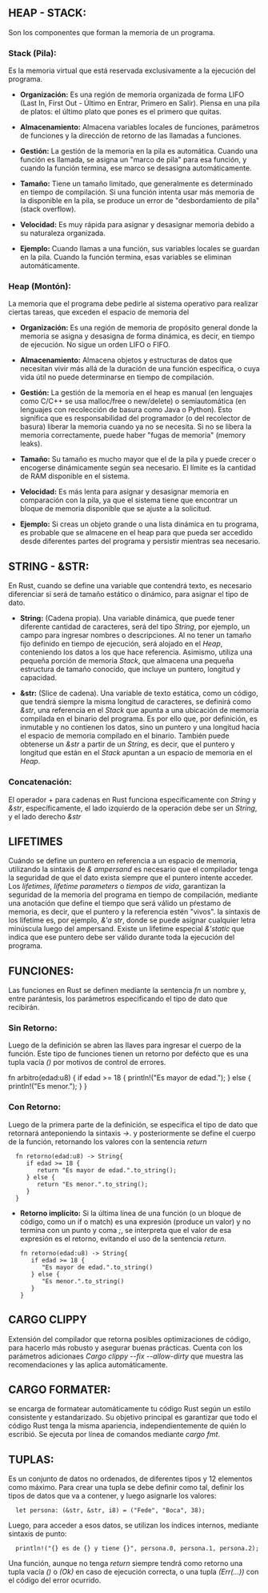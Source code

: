 ## HEAP - STACK:
Son los componentes que forman la memoria de un programa. 

### Stack (Pila): 
Es la memoria virtual que está reservada exclusivamente a la ejecución del programa.

* **Organización:** Es una región de memoria organizada de forma LIFO (Last In, First Out - Último en Entrar, Primero en Salir). Piensa en una pila de platos: el último plato que pones es el primero que quitas.

* **Almacenamiento:** Almacena variables locales de funciones, parámetros de funciones y la dirección de retorno de las llamadas a funciones.

* **Gestión:** La gestión de la memoria en la pila es automática. Cuando una función es llamada, se asigna un "marco de pila" para esa función, y cuando la función termina, ese marco se desasigna automáticamente.

* **Tamaño:** Tiene un tamaño limitado, que generalmente es determinado en tiempo de compilación. Si una función intenta usar más memoria de la disponible en la pila, se produce un error de "desbordamiento de pila" (stack overflow).

* **Velocidad:** Es muy rápida para asignar y desasignar memoria debido a su naturaleza organizada.

* **Ejemplo:** Cuando llamas a una función, sus variables locales se guardan en la pila. Cuando la función termina, esas variables se eliminan automáticamente.

### Heap (Montón): 
La memoria que el programa debe pedirle al sistema operativo para realizar ciertas tareas, que exceden el espacio de memoria del

* **Organización:** Es una región de memoria de propósito general donde la memoria se asigna y desasigna de forma dinámica, es decir, en tiempo de ejecución. No sigue un orden LIFO o FIFO.

* **Almacenamiento:** Almacena objetos y estructuras de datos que necesitan vivir más allá de la duración de una función específica, o cuya vida útil no puede determinarse en tiempo de compilación.

* **Gestión:** La gestión de la memoria en el heap es manual (en lenguajes como C/C++ se usa malloc/free o new/delete) o semiautomática (en lenguajes con recolección de basura como Java o Python). Esto significa que es responsabilidad del programador (o del recolector de basura) liberar la memoria cuando ya no se necesita. Si no se libera la memoria correctamente, puede haber "fugas de memoria" (memory leaks).

* **Tamaño:** Su tamaño es mucho mayor que el de la pila y puede crecer o encogerse dinámicamente según sea necesario. El límite es la cantidad de RAM disponible en el sistema.

* **Velocidad:** Es más lenta para asignar y desasignar memoria en comparación con la pila, ya que el sistema tiene que encontrar un bloque de memoria disponible que se ajuste a la solicitud.

* **Ejemplo:** Si creas un objeto grande o una lista dinámica en tu programa, es probable que se almacene en el heap para que pueda ser accedido desde diferentes partes del programa y persistir mientras sea necesario.

## STRING - &STR:
En Rust, cuando se define una variable que contendrá texto, es necesario diferenciar si será de tamaño estático o dinámico, para asignar el tipo de dato. 

* **String:** (Cadena propia). Una variable dinámica, que puede tener diferente cantidad de caracteres, será del tipo *String*, por ejemplo, un campo para ingresar nombres o descripciones. Al no tener un tamaño fijo definido en tiempo de ejecución, será alojado en el *Heap*, conteniendo los datos a los que hace referencia. Asimismo, utiliza una pequeña porción de memoria *Stack*, que almacena una pequeña estructura de tamaño conocido, que incluye un puntero, longitud y capacidad. 

* **&str:** (Slice de cadena). Una variable de texto estática, como un código, que tendrá siempre la misma longitud de caracteres, se definirá como *&str*, una referencia en el *Stack* que apunta a una ubicación de memoria compilada en el binario del programa. Es por ello que, por definición, es inmutable y no contienen los datos, sino un puntero y una longitud hacia el espacio de memoria compilado en el binario. También puede obtenerse un *&str* a partir de un *String*, es decir, que el puntero y longitud que están en el *Stack* apuntan a un espacio de memoria en el *Heap*. 

### Concatenación:
El operador + para cadenas en Rust funciona específicamente con *String* y *&str*, específicamente, el lado izquierdo de la operación debe ser un *String*, y el lado derecho *&str* 

## LIFETIMES
Cuándo se define un puntero en referencia a un espacio de memoria, utilizando la sintaxis de *& ampersand* es necesario que el compilador tenga la seguridad de que el dato exista siempre que el puntero intente acceder. Los *lifetimes*, *lifetime parameters* o *tiempos de vida*, garantizan la seguridad de la memoria del programa en tiempo de compilación, mediante una anotación que define el tiempo que será válido un pŕestamo de memoria, es decir, que el puntero y la referencia estén "vivos". la síntaxis de los lifetime es, por ejemplo, *&'a str*, donde se puede asignar cualquier letra minúscula luego del ampersand. Existe un lifetime especial *&'static* que indica que ese puntero debe ser válido durante toda la ejecución del programa.

## FUNCIONES:
Las funciones en Rust se definen mediante la sentencia *fn* un nombre y, entre parántesis, los parámetros especificando el tipo de dato que recibirán.

### Sin Retorno:
Luego de la definición se abren las llaves para ingresar el cuerpo de la función. Este tipo de funciones tienen un retorno por defécto que es una tupla vacía *()* por motivos de control de errores.

   fn arbitro(edad:u8) {
      if edad >= 18 {
         println!("Es mayor de edad.");
      } else {
         println!("Es menor.");
      }
   }

### Con Retorno:
Luego de la primera parte de la definición, se especifica el tipo de dato que retornará anteponiendo la sintaxis *->*. y posteriormente se define el cuerpo de la función, retornando los valores con la sentencia *return* 

      fn retorno(edad:u8) -> String{
         if edad >= 18 {
            return "Es mayor de edad.".to_string();
         } else {
            return "Es menor.".to_string();
         }
      }

* **Retorno implícito:** Si la última línea de una función (o un bloque de código, como un if o match) es una expresión (produce un valor) y no termina con un punto y coma *;*, se interpreta que el valor de esa expresión es el retorno, evitando el uso de la sentencia *return*.

      fn retorno(edad:u8) -> String{
         if edad >= 18 {
            "Es mayor de edad.".to_string()
         } else {
            "Es menor.".to_string()
         }
      }

## CARGO CLIPPY
Extensión del compilador que retorna posibles optimizaciones de código, para hacerlo más robusto y asegurar buenas prácticas. Cuenta con los parámetros adicionaes *Cargo clippy --fix --allow-dirty* que muestra las recomendaciones y las aplica automáticamente.

## CARGO FORMATER:
se encarga de formatear automáticamente tu código Rust según un estilo consistente y estandarizado. Su objetivo principal es garantizar que todo el código Rust tenga la misma apariencia, independientemente de quién lo escribió. Se ejecuta por línea de comandos mediante *cargo fmt*.

## TUPLAS:
Es un conjunto de datos no ordenados, de diferentes tipos y 12 elementos como máximo. Para crear una tupla se debe definir como tal, definir los tipos de datos que va a contener, y luego asignarle los valores:

      let persona: (&str, &str, i8) = ("Fede", "Boca", 38);

Luego, para acceder a esos datos, se utilizan los índices internos, mediante sintaxis de punto:

      println!("{} es de {} y tiene {}", persona.0, persona.1, persona.2);

Una función, aunque no tenga *return* siempre tendrá como retorno una tupla vacía *()* o *(Ok)* en caso de ejecución correcta, o una tupla *(Err(...))* con el código del error ocurrido.